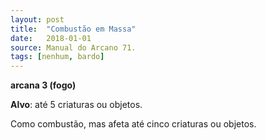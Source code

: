 ```yaml
---
layout: post
title:  "Combustão em Massa"
date:   2018-01-01
source: Manual do Arcano 71.
tags: [nenhum, bardo]
---
```


**arcana 3 (fogo)**

**Alvo**: até 5 criaturas ou objetos.

Como combustão, mas afeta até cinco criaturas ou objetos.
